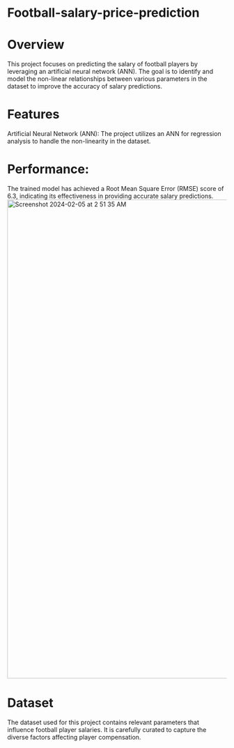 # Football-salary-price-prediction

# Overview
This project focuses on predicting the salary of football players by leveraging an artificial neural network (ANN). The goal is to identify and model the non-linear relationships between various parameters in the dataset to improve the accuracy of salary predictions.

# Features
Artificial Neural Network (ANN): The project utilizes an ANN for regression analysis to handle the non-linearity in the dataset.

# Performance: 
The trained model has achieved a Root Mean Square Error (RMSE) score of 6.3, indicating its effectiveness in providing accurate salary predictions.
<img width="1099" alt="Screenshot 2024-02-05 at 2 51 35 AM" src="https://github.com/VarunRaj1920/Football-salary-price-prediction/assets/101633273/488a5f3a-ccd2-47ca-a8c5-3576022ac96e">

# Dataset
The dataset used for this project contains relevant parameters that influence football player salaries. It is carefully curated to capture the diverse factors affecting player compensation.


